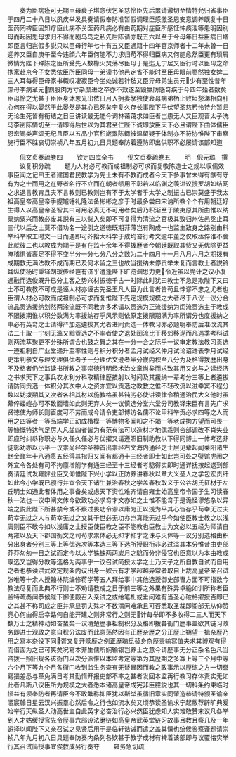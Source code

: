 <!-- { "loadSidebar": true } -->
　　奏为臣病痊可无期臣母衰孑堪念伏乞圣慈怜臣先后累请激切至情特允归省事臣于四月二十八日以夙疾举发具奏请假奉防准暂假调理臣感激圣恩安意调养既复十日医药罔禆臣固知疗臣此病不关医药凡病必有由药期对症臣所感怔忡痰泄等患明因别母而起因思母求归不得而剧乌鸟之私先后陈请亦既五六以至于今母年日益臣病日増即臣言归岂假多説只以臣母行年七十有五又臣通籍十四年官京师者十二年未曽一日迎养又臣自庚午至今违顔六年臣何能不力求归苟不得归臣病又何能愈然臣更有琐屑微情为陛下殚陈之臣所受先人数椽火焚荡尽臣母于是迄无宁居又臣行时以臣母之命携家赴京今子女悉依臣所臣同母一弟读书他邑定省不能时至臣母眼前寥然独女婢二三人耳毎得臣母家书輙叹凄寂臣今坐处诚若针毡又臣异母弟生员元少有至性昔年庶母李病革元割股肉方寸杂糜进之卒亦不效遂至毁羸防感竒疾于今四年殆者数矣臣母怜之尤甚于臣臣身沐恩光出依日月入拥妻孥独使衰母病弟栖止败垣愁涕相向肝心何在得以晏然于此晏然是其心已死矣宁复久存长事陛下乎伏望圣慈矜怜特允暂归无论生死皆有衔结之日臣讲读最无能今词林蔼蔼求如臣者岂患无人又臣观晋太子洗马李密陈情切至一请即得后世以为其君至仁陛下诚即放臣天下必且谓陛下曲体儒臣恩宏锡类声颂无纪且臣以五品小官积嵗累陈輙被温留疑于体制亦不符协惟陛下审察施行臣不胜哀切崇祯八年五月初九日具题奉防着遵防即出供职不必屡请该部知道




　　倪文贞奏疏巻四
　　钦定四库全书
　　倪文贞奏疏巻五
　　明　倪元璐　撰
　　议复积分疏
　　题为人材必可教而成祖制必可求而复敬陈造士之规以収儒效事臣闻之记曰王者建国君民教学为先士未有不教而成者今天下多事曾未得有猷有守有为之士而用之在野者名行不立而在朝者绩用不彰若以临渊之羡进议搜罗胡如结网之求退言教育且夫不言教则已教则岂有不于太学者乎太学之制振古已崇莫盛于我太祖高皇帝高皇帝手握罏锤礼隆法备彬彬之彦于时最多尝曰宋讷所教个个有用朝廷好生得人以高皇帝圣智其曰可用必真无不可用者矣后乃积渐至于陵夷原其所由惟以纳粟纳粟兴而教必废其説有三以赀入矣即不可复得为清流之官极其致归州佐邑丞止耳三代以后之士莫不借功名一途引之道徳既期菲薄岂有陶成一也监生致身之路别由科举科举取工时文一日而遇即可芥拾大科学于成均咨行考文逾年董之仅取丞倅谁不舎此就彼二也以教成为期于是有在监十余年不得拨歴者今朝廷既取其赀又无优除更益淹稽惧皆裹足不得不变半分一分七分八分之数为二十四月十一月八月六月之期拨有成期教无满法教不成而期已及何术留之三也故当援纳未停贡举未复而言教士者説铃耳纵使杨时秉铎胡瑗传经岂有济乎遭逢陛下旷览渊思力更令近虽以筦计之议小复通融而选俊既升已分主客之势兴材振徳千古一时际此时犹曰教士不急是欺陛下又曰士不可教教不可成是诬人材亦诬古先圣王凡人臣为此言者皆苟且悖谬不忠之尤者也臣谓人材必可教而成祖制必可求而复惟陛下先定规模规模之大者尽于八议一议分合流品贡选援纳划然两涂流既不同教亦多术请以贡选为正流援纳为闰流贡选主于教成不限拨期惟以积分数满为率援纳存乎风示则依原定拨限期满为率所谓分也度援纳之中必有英竒之士请得严加选遴拔其尤者进同贡选一体教习亦必题明奉防后准改流其法二十取一宁刻无滥又黜贡选之不率者使之退处闰流比于移郊移遂而凡遇季考科试则两流萃聚更不分殊所谓合也鼓之舞之其在一分一合之际乎一议审定教法教习贡选一遵祖制自广业堂递升至率性则与积分积分者孟月试经义仲月试论诏诰表季月试经史策判叅文与理文理俱优者予一分理优文逊者半分嵗内积至八分为及格得拨歴出身不及格者仍坐监读书所教之事崇徳行明经术治文章尚矣而求致其用又必与之读经济之书求天下之事兵农水利分科取精律歴技射以时间及其援纳一辈考分三等上者遴拔请防同贡选一体积分其次中人之资亦宜以贡选之教教之惟不轻改流以滋幸窦不程分数以妨拨期其又次者各相其材以施教格虽甚钝劣必使讲读律令稍通治民大义他时虽幕倅蝼螘亦可不致面墙如此则无弃人矣一议慎选分堂六堂分司教铎宋臣有言先广求贤徳使为师长则百度可不劳而成今请令吏部博访名儒不论甲科举贡必求四等之人而用之四等者一等品端学正动成楷模一等博物多闻叩之不竭一等老成拘方望而可畏一等慷慨特达气足厉人凡兹四者皆为有范有法可以造材才地偶乖则咨部调改不肖失业即应时纠叅称职必与久任久任必与优擢又请遵照旧制助教以下得同博士一体考选非徒彰劝亦以示平一议崇尚经学圣神首出崇经右文海内通经之士层见辈起闻莱阳诸生赵金鼐年十八通贯五经得其指归又闻有都通十三经者即士如此岂可处之璧馆虎闱之外宜令各处有司不拘廪増附学有通三经至十三经者考騐得实即时通详抚按起送到部奏请廷试发雍肄业臣又仰惟陛下兴小学以正防养讲春秋以章大义圣人之学包宏贯纤如此今小学既已颁行并宜令天下诸生兼治春秋之学盖春秋取义于公谷胡氏征材于左丘明士如通此者体用之事备矣或虑天下资性难齐请自雍士始高皇帝令国子生习读春秋一法也一议申阐文体今欲致功必求竒才文亦如之士惟不能竒于是诡怪谬悠杂以异端之説此陛下所甚禁今或不察过畏功令谬以庸为正以浅为平其心皆存乎苟幸无过夫苟幸无过之人与苟幸无过之文其于世必无功亦岂真能无过乎今如使臣教士教之以浅庸则臣不敢今如以浅庸之士授臣使臣教之臣不能教也臣教士为文必以五经为师请自两雍以及天下郡国衡文之司苟求崇体必无抑才抑才之诛与灭体等一议分别选格由积分出身者分别三等上等优选次等本选三等下选所授职衔非必过溢其本分惟昔由吏部莽莽匆匆一日之试而定今以太学铢铢两两嵗月之騐而分非侵官也臣意以为本由教成取选又岂得分教等选格为两事乎一议召试简授太学之士乃天子之所自教自试而自用之者也恭读洪武钦定规条内议出身一欵云有才学超越异常者取自上裁高皇帝亲召试张唯等十余人授翰林院编修蒋学等五人拜给事中其他选授御史部曺方面不可指数今教法尽复而此典不行则士不劝请教成之日于前三等之外果有殊异卓絶如训所称者臣监特疏奏闻恭候陛下御便殿召入亲试之或给笔札或垂问难有当圣心破格擢授否即已之其甚不称司成之臣并承显罚夫殊才不数清问难承且可否悉取圣裁即阁部无从仰赞竞心何由得启幸路何自能开建之则非常行之则无计毎举即不多收得二三人而天下数万士之精神动如奋蛰矣一议清楚歴事祖制积分及格即拨各衙门歴事盖欲其链习政务即进士观政之意自积分法废而此意荡然因有正歴杂歴之分正歴止朔望一揖杂歴乃用之冩本杂役下同胥又复开赎歴之例正歴聴觅替身杂歴责输冩值夫求其博观有得而借面为之已可笑矣况冩本非生儒所娴输银岂养士之意今请歴事无分正杂名色凡当咨拨一照旧规各该衙门以次分派惟以本监考定等第为其歴期之多寡上等三个月中等六个月下等九个月各衙门收到监生务查有无替冒因而教之政事示以歴练之方一切誊冩猥差悉与革免满日考其勤惰开报吏部不率之甚者发回本监再行教习存体责实无如此者凡斯八议臣所为规模之大者悉本诸高皇帝成宪非臣臆説也其一切科条约束临时损益有须奉防者再请臣今不敢繁称抑臣犹以斯举虽循旧章实同肇造恭请特颁圣谕亲洒宸翰日星云汉兴振羣心然后令之行也如流水矣又顷恭读圣谕求宁起敝荐辟旷典爰始举行天纵圣人动高世主自此英才必奋治行必兴然臣犹虑知人实难敢赞末议凡各举到人才姑缓授官先令歴事六部设法磨链如高皇帝武英堂链习故事且教且察几及一年遴择以闻陛下又亲召试之见贤后用于是临轩诰诫而遣之盖其慎也统候鉴察谨题请崇祯八年九月初八日具题奉防奏内条列各欵甚于教学成材有裨着该部即与议覆恪实举行其召试简授事宜俟教成另行奏夺
　　雍务急切疏
